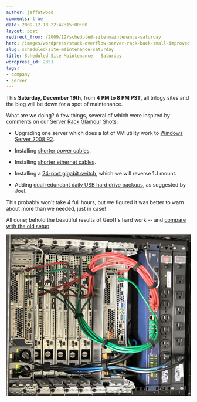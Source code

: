 ```yaml
---
author: jeffatwood
comments: true
date: 2009-12-18 22:47:15+00:00
layout: post
redirect_from: /2009/12/scheduled-site-maintenance-saturday
hero: /images/wordpress/stack-overflow-server-rack-back-small-improved-v2.jpg
slug: scheduled-site-maintenance-saturday
title: Scheduled Site Maintenance - Saturday
wordpress_id: 2351
tags:
- company
- server
---
```



This **Saturday, December 19th**, from **4 PM to 8 PM PST**, all trilogy sites and the blog will be down for a spot of maintenance.



What are we doing? A few things, several of which were inspired by comments on our [Server Rack Glamour Shots](http://blog.stackoverflow.com/2009/12/stack-overflow-rack-glamour-shots/):







  * Upgrading one server which does a lot of VM utility work to [Windows Server 2008 R2](http://www.microsoft.com/windowsserver2008/en/us/whats-new.aspx).

  * Installing [shorter power cables](http://www.electronichouse.com/article/middle_atlantics_iec_power_cords_can_help_prevent_equipment_rack_mess/C30).

  * Installing [shorter ethernet cables](http://www.cat5ecableguy.com/).

  * Installing a [24-port gigabit switch](http://www.newegg.com/Product/Product.aspx?Item=N82E16833122138), which we will reverse 1U mount.

  * Adding [dual redundant daily USB hard drive backups](http://blog.stackoverflow.com/2009/12/blog-outage-backup-policies/), as suggested by Joel.




This probably won't take 4 full hours, but we figured it was better to warn about more than we needed, just in case!



All done; behold the beautiful results of Geoff's hard work -- and [compare with the old setup](http://blog.stackoverflow.com/2009/12/stack-overflow-rack-glamour-shots/).



![](/images/wordpress/stack-overflow-server-rack-back-small-improved-v2.jpg)

